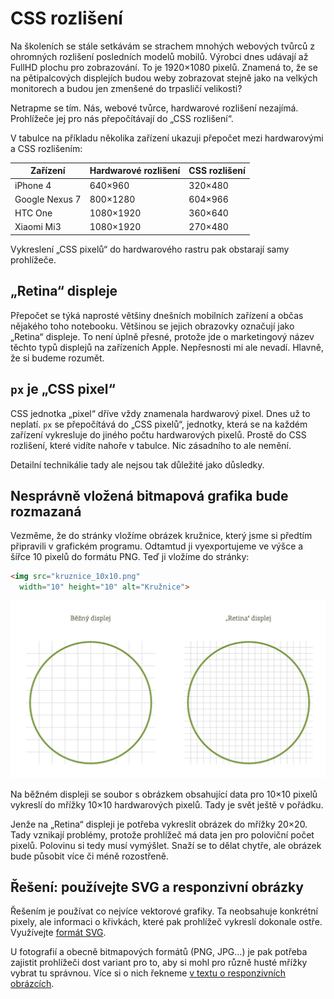 # CSS rozlišení 

Na školeních se stále setkávám se strachem mnohých webových tvůrců z ohromných rozlišení posledních modelů mobilů. Výrobci dnes udávají až FullHD plochu pro zobrazování. To je 1920×1080 pixelů. Znamená to, že se na pětipalcových displejích budou weby zobrazovat stejně jako na velkých monitorech a budou jen zmenšené do trpasličí velikosti?

Netrapme se tím. Nás, webové tvůrce, hardwarové rozlišení nezajímá. Prohlížeče jej pro nás přepočítávají do „CSS rozlišení“. 

V tabulce na příkladu několika zařízení ukazuji přepočet mezi hardwarovými a CSS rozlišením:

| Zařízení | Hardwarové rozlišení| CSS rozlišení |
| -------- | ------------------  | ------------- |
| iPhone 4 | 640×960 | 320×480 |
| Google Nexus 7 | 800×1280 | 604×966 |
| HTC One | 1080×1920 | 360×640 |
| Xiaomi Mi3 | 1080×1920 | 270×480 |

Vykreslení „CSS pixelů“ do hardwarového rastru pak obstarají samy prohlížeče. 

## „Retina“ displeje

Přepočet se týká naprosté většiny dnešních mobilních zařízení a občas nějakého toho notebooku. Většinou se jejich obrazovky označují jako „Retina“ displeje. To není úplně přesné, protože jde o marketingový název těchto typů displejů na zařízeních Apple. Nepřesnosti mi ale nevadí. Hlavně, že si budeme rozumět.


## `px` je „CSS pixel“

CSS jednotka „pixel“ dříve vždy znamenala hardwarový pixel. Dnes už to neplatí. `px` se přepočítává do „CSS pixelů“, jednotky, která se na každém zařízení vykresluje do jiného počtu hardwarových pixelů. Prostě do CSS rozlišení, které vidíte nahoře v tabulce. Nic zásadního to ale nemění.

Detailní technikálie tady ale nejsou tak důležité jako důsledky. 


## Nesprávně vložená bitmapová grafika bude rozmazaná

Vezměme, že do stránky vložíme obrázek kružnice, který jsme si předtím připravili v grafickém programu. Odtamtud ji vyexportujeme ve výšce a šířce 10 pixelů do formátu PNG. Teď ji vložíme do stránky:

```html
<img src="kruznice_10x10.png" 
  width="10" height="10" alt="Kružnice">
```  

![Běžný vs. Retina displej](dist/images/original/bezny-vs-retina.jpg)

Na běžném displeji se soubor s obrázkem obsahující data pro 10×10 pixelů vykreslí do mřížky 10×10 hardwarových pixelů. Tady je svět ještě v pořádku. 

Jenže na „Retina“ displeji je potřeba vykreslit obrázek do mřížky 20×20. Tady vznikají problémy, protože prohlížeč má data jen pro poloviční počet pixelů. Polovinu si tedy musí vymýšlet. Snaží se to dělat chytře, ale obrázek bude působit více či méně rozostřeně.


## Řešení: používejte SVG a responzivní obrázky

Řešením je používat co nejvíce vektorové grafiky. Ta neobsahuje konkrétní pixely, ale informaci o křivkách, které pak prohlížeč vykreslí dokonale ostře. Využívejte [formát SVG](responzivni-svg.md). 

U fotografií a obecně bitmapových formátů (PNG, JPG…) je pak potřeba zajistit prohlížeči dost variant pro to, aby si mohl pro různě husté mřížky vybrat tu správnou. Více si o nich řekneme [v textu o responzivních obrázcích](responzivni-obrazky.md).
